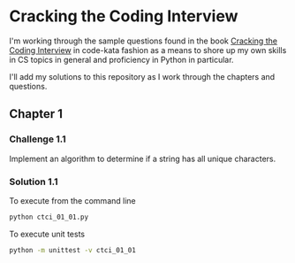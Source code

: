 # Cracking the Coding Interview

I'm working through the sample questions found in the book [Cracking the Coding Interview](http://www.crackingthecodinginterview.com) in code-kata fashion as a means to shore up my own skills in CS topics in general and proficiency in Python in particular.

I'll add my solutions to this repository as I work through the chapters and questions.

## Chapter 1
### Challenge 1.1
Implement an algorithm to determine if a string has all unique characters.

### Solution 1.1
To execute from the command line

```bash
python ctci_01_01.py
```

To execute unit tests

```bash
python -m unittest -v ctci_01_01
```

## 

